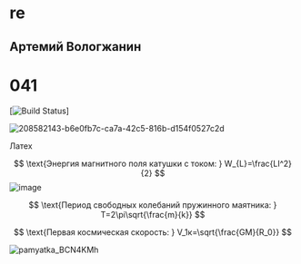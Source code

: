 # re
## Артемий Вологжанин 
# 041
[![Build Status](https://vmo24.ru/files/news/pr/news_72747_900_.jpg)]




![208582143-b6e0fb7c-ca7a-42c5-816b-d154f0527c2d](https://user-images.githubusercontent.com/114459427/208584962-66d26850-9143-4f27-bb8a-d42c25fdd4f1.png)


Латех

$$ \text{Энергия магнитного поля катушки с током: } W_{L}=\frac{LI^2}{2} $$
![image](https://user-images.githubusercontent.com/114459354/208584337-d1475e95-afae-464a-a472-4190c247bd53.png)




$$ \text{Период свободных колебаний пружинного маятника: } T=2\pi\sqrt{\frac{m}{k}} $$


$$ \text{Первая космическая скорость: } V_1к=\sqrt{\frac{GM}{R_0}} $$



![pamyatka_BCN4KMh](https://user-images.githubusercontent.com/114459427/208585828-48e93aa5-f330-41bb-b7df-6785251cfb22.png)


